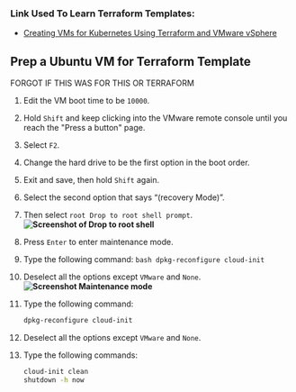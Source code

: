 ### Link Used To Learn Terraform Templates:
- [Creating VMs for Kubernetes Using Terraform and VMware vSphere](https://perdue.dev/creating-vms-for-kubernetes-using-terraform-and-vmware-vsphere/#creating-a-template-virtual-machine)

## Prep a Ubuntu VM for Terraform Template

FORGOT IF THIS WAS FOR THIS OR TERRAFORM

1. Edit the VM boot time to be `10000`.
    
2. Hold `Shift` and keep clicking into the VMware remote console until you reach the "Press a button" page.
    
3. Select `F2`.
    
4. Change the hard drive to be the first option in the boot order.
    
5. Exit and save, then hold `Shift` again.
    
6. Select the second option that says “(recovery Mode)”.
    
7. Then select `root Drop to root shell prompt`.  
    **![Screenshot of Drop to root shell](https://lh7-rt.googleusercontent.com/docsz/AD_4nXcS-Foxh4IP66EQkVHfYnZ_dki7KJ9jgE_2sPFjfObfgugbgQ1k_xB0yOQluhaWI9tuz_hk8v2Enko43dCga2_0Px3NzjhQT5lnaKKyYSuDXRhzzafAdgmeSFEAV0m9OB4Omgu0SATg1ymPXHPxB6noi6ms?key=656RGyT2tZdUq0NkJwJfuw)**
    
8. Press `Enter` to enter maintenance mode.
    
9. Type the following command: `bash dpkg-reconfigure cloud-init`
    
10. Deselect all the options except `VMware` and `None`.  
    **![Screenshot Maintenance mode](https://lh7-rt.googleusercontent.com/docsz/AD_4nXebE1R9GkOSRhKA09xx6EbOLkDOGvIfgyk4BogPEm2t76n2r2F_Yn7rRsftjAuIUbk8DmuwnnQc_uBI6hPsdoA63vl9hKZsSRGzhqletOlSJmrIKejNppuLEb0-p2k7GaNxQtb-otU0sbc44PxKSdr7wm6U?key=656RGyT2tZdUq0NkJwJfuw)**
    
11. Type the following command:
    
    ```bash
    dpkg-reconfigure cloud-init
    ```
    
12. Deselect all the options except `VMware` and `None`.
    
13. Type the following commands:
    
    ```bash
    cloud-init clean
    shutdown -h now
    ```


